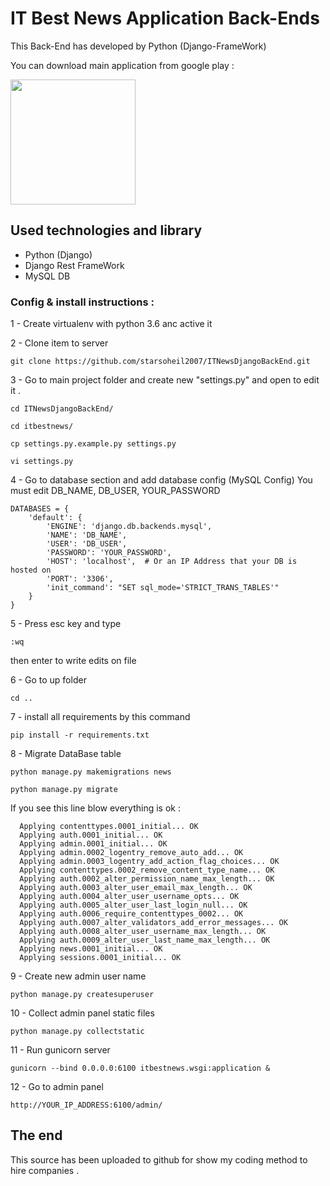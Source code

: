 # IT Best News Application Back-Ends

This Back-End has developed by Python (Django-FrameWork) 

You can download main application from google play :

<a href="https://play.google.com/store/apps/details?id=ir.itbestnews.app"><img src="http://miyabiweb.info/wp-content/uploads/2018/12/google-play-logo-eps-free-google-play-icon-vector-302398-download-google-play-icon-printable.jpg" width="200"></a>

## Used technologies and library 

- Python (Django)
- Django Rest FrameWork
- MySQL DB

### Config & install instructions :

1 - Create virtualenv with python 3.6 anc active it

2 - Clone item to server

```
git clone https://github.com/starsoheil2007/ITNewsDjangoBackEnd.git
```

3 - Go to main project folder and create new "settings.py" and open to edit it .

```
cd ITNewsDjangoBackEnd/

cd itbestnews/

cp settings.py.example.py settings.py

vi settings.py
```
4 - Go to database section and add database config (MySQL Config)
You must edit DB_NAME, DB_USER, YOUR_PASSWORD
```
DATABASES = {
    'default': {
        'ENGINE': 'django.db.backends.mysql',
        'NAME': 'DB_NAME',
        'USER': 'DB_USER',
        'PASSWORD': 'YOUR_PASSWORD',
        'HOST': 'localhost',  # Or an IP Address that your DB is hosted on
        'PORT': '3306',
        'init_command': "SET sql_mode='STRICT_TRANS_TABLES'"
    }
}
```

5 - Press esc key and type

```
:wq
```
then enter to write edits on file

6 - Go to up folder

```
cd ..
```
7 - install all requirements by this command

```
pip install -r requirements.txt
```
8 - Migrate DataBase table 

```
python manage.py makemigrations news 

python manage.py migrate
```

If you see this line blow everything is ok :

```
  Applying contenttypes.0001_initial... OK
  Applying auth.0001_initial... OK
  Applying admin.0001_initial... OK
  Applying admin.0002_logentry_remove_auto_add... OK
  Applying admin.0003_logentry_add_action_flag_choices... OK
  Applying contenttypes.0002_remove_content_type_name... OK
  Applying auth.0002_alter_permission_name_max_length... OK
  Applying auth.0003_alter_user_email_max_length... OK
  Applying auth.0004_alter_user_username_opts... OK
  Applying auth.0005_alter_user_last_login_null... OK
  Applying auth.0006_require_contenttypes_0002... OK
  Applying auth.0007_alter_validators_add_error_messages... OK
  Applying auth.0008_alter_user_username_max_length... OK
  Applying auth.0009_alter_user_last_name_max_length... OK
  Applying news.0001_initial... OK
  Applying sessions.0001_initial... OK

```

9 - Create new admin user name

```
python manage.py createsuperuser
```

10 - Collect admin panel static files 

```
python manage.py collectstatic
```

11 - Run gunicorn server

```
gunicorn --bind 0.0.0.0:6100 itbestnews.wsgi:application &
```

12 - Go to admin panel 

```
http://YOUR_IP_ADDRESS:6100/admin/
```


## The end 

This source has been uploaded to github for show my coding method to hire companies .


